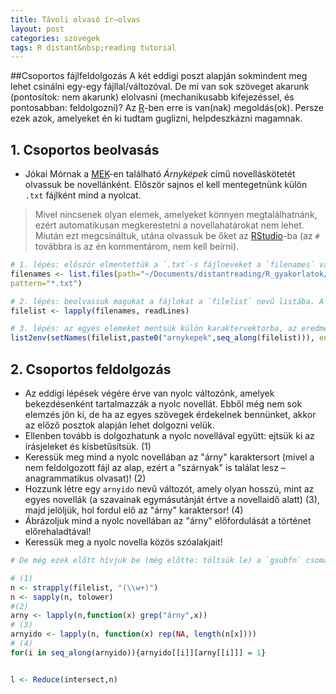 ```yaml
---
title: Távoli olvasó ír–olvas
layout: post
categories: szovegek
tags: R distant&nbsp;reading tutorial
---
```


##Csoportos fájlfeldolgozás
A két eddigi poszt alapján sokmindent meg lehet csinálni egy-egy fájllal/változóval. De mi van sok szöveget akarunk (pontosítok: nem akarunk) elolvasni (mechanikusabb kifejezéssel, és pontosabban: feldolgozni)? Az [R][r]-ben erre is van(nak) megoldás(ok). Persze ezek azok, amelyeket én ki tudtam guglizni, helpdeszkázni magamnak.

## 1. Csoportos beolvasás
- Jókai Mórnak a [MEK](http://mek.oszk.hu/07300/07324/07324.htm)-en található *Árnyképek* című novelláskötetét olvassuk be novellánként. Először sajnos el kell mentegetnünk külön `.txt` fájlként mind a nyolcat.
> Mivel nincsenek olyan elemek, amelyeket könnyen megtalálhatnánk, ezért automatikusan megkerestetni a novellahatárokat nem lehet.
Miután ezt megcsináltuk, utána olvassuk be őket az [RStudio][rstudio]-ba (az `#` továbbra is az én kommentárom, nem kell beírni).

`````R
# 1. lépés: először elmentettük a `.txt`-s fájlneveket a `filenames` változóba abból a könyvtárból, ahol a fájlok vannak
filenames <- list.files(path="~/Documents/distantreading/R_gyakorlatok/rutmutato/arnykepek",
pattern="*.txt")

# 2. lépés: beolvassuk magukat a fájlokat a `filelist` nevű listába. A listának nyolc eleme van, mindegyik egy-egy fájlt tartalmaz bekezdésenként beolvasva, minden elemnek a saját fájlneve a jelölője
filelist <- lapply(filenames, readLines)

# 3. lépés: az egyes elemeket mentsük külön karaktervektorba, az eredmény 8 darab változó lesz: arnykepek1, arnykepek2 stb.
list2env(setNames(filelist,paste0("arnykepek",seq_along(filelist))), envir = parent.frame())
`````

## 2. Csoportos feldolgozás
- Az eddigi lépések végére érve van nyolc változónk, amelyek bekezdésenként tartalmazzák a nyolc novellát. Ebből még nem sok elemzés jön ki, de ha az egyes szövegek érdekelnek bennünket, akkor az előző posztok alapján lehet dolgozni velük.
- Ellenben tovább is dolgozhatunk a nyolc novellával együtt: ejtsük ki az írásjeleket és kisbetűsítsük. (1)
- Keressük meg mind a nyolc novellában az "árny" karaktersort (mivel a nem feldolgozott fájl az alap, ezért a "szárnyak" is találat lesz – anagrammatikus olvasat)! (2)
- Hozzunk létre egy `arnyido` nevű változót, amely olyan hosszú, mint az egyes novellák (a szavainak egymásutánját értve a novellaidő alatt) (3), majd jelöljük, hol fordul elő az "árny" karaktersor! (4)
- Ábrázoljuk mind a nyolc novellában az "árny" előfordulását a történet előrehaladtával!
- Keressük meg a nyolc novella közös szóalakjait!

`````R
# De még ezek előtt hívjuk be (még előtte: töltsük le) a `gsubfn` csomagot – értelemszerűen, ha utána ki akarjuk menteni az egyes fájlokat, akkor az előző pont 3. lépését kell alkalmazni, de a `filelist` helyeire az `n` listaváltozót kell írni (már ha az én példámat követi valaki).

# (1)
n <- strapply(filelist, "(\\w+)")
n <- sapply(n, tolower)
#(2)
arny <- lapply(n,function(x) grep("árny",x))
# (3)
arnyido <- lapply(n, function(x) rep(NA, length(n[x])))
# (4)
for(i in seq_along(arnyido)){arnyido[[i]][arny[[i]]] = 1}


l <- Reduce(intersect,n)
`````


[distant]: https://www.google.hu/search?client=safari&rls=en&q=distant+reading&ie=UTF-8&oe=UTF-8&gfe_rd=cr&ei=7c9DWNqCHKve8geiuL-4DA#newwindow=1&q=distant+reading
[stylo]: https://sites.google.com/site/computationalstylistics/
[r]: https://www.r-project.org
[magyarlanc]: http://www.inf.u-szeged.hu/rgai/magyarlanc
[rstudio]: https://www.rstudio.com
